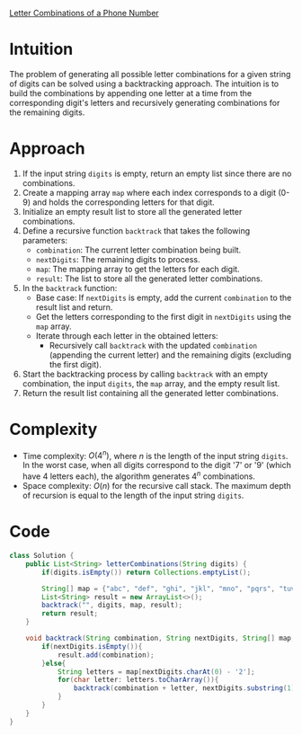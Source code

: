 [Letter Combinations of a Phone Number](https://leetcode.com/problems/letter-combinations-of-a-phone-number/description/)

# Intuition
The problem of generating all possible letter combinations for a given string of digits can be solved using a backtracking approach. The intuition is to build the combinations by appending one letter at a time from the corresponding digit's letters and recursively generating combinations for the remaining digits.

# Approach
1. If the input string `digits` is empty, return an empty list since there are no combinations.
2. Create a mapping array `map` where each index corresponds to a digit (0-9) and holds the corresponding letters for that digit.
3. Initialize an empty result list to store all the generated letter combinations.
4. Define a recursive function `backtrack` that takes the following parameters:
   - `combination`: The current letter combination being built.
   - `nextDigits`: The remaining digits to process.
   - `map`: The mapping array to get the letters for each digit.
   - `result`: The list to store all the generated letter combinations.
5. In the `backtrack` function:
   - Base case: If `nextDigits` is empty, add the current `combination` to the result list and return.
   - Get the letters corresponding to the first digit in `nextDigits` using the `map` array.
   - Iterate through each letter in the obtained letters:
     - Recursively call `backtrack` with the updated `combination` (appending the current letter) and the remaining digits (excluding the first digit).
6. Start the backtracking process by calling `backtrack` with an empty combination, the input `digits`, the `map` array, and the empty result list.
7. Return the result list containing all the generated letter combinations.

# Complexity
- Time complexity: $O(4^n)$, where $n$ is the length of the input string `digits`. In the worst case, when all digits correspond to the digit '7' or '9' (which have 4 letters each), the algorithm generates $4^n$ combinations.
- Space complexity: $O(n)$ for the recursive call stack. The maximum depth of recursion is equal to the length of the input string `digits`.

# Code
```java
class Solution {
    public List<String> letterCombinations(String digits) {
        if(digits.isEmpty()) return Collections.emptyList();

        String[] map = {"abc", "def", "ghi", "jkl", "mno", "pqrs", "tuv", "wxyz"};
        List<String> result = new ArrayList<>();
        backtrack("", digits, map, result);
        return result;
    }

    void backtrack(String combination, String nextDigits, String[] map, List<String> result){
        if(nextDigits.isEmpty()){
            result.add(combination);
        }else{
            String letters = map[nextDigits.charAt(0) - '2'];
            for(char letter: letters.toCharArray()){
                backtrack(combination + letter, nextDigits.substring(1), map, result);
            }
        }
    }
}
```